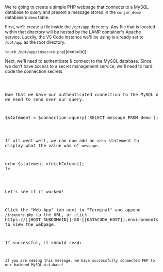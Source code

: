 
We're going to create a simple PHP webpage that connects to a MySQL database to query and present a message stored in the `conjur_demo` database's `demo` table.

First, we'll create a file inside the `/opt/app` directory. Any file that is located within that directory will be hosted by the LAMP container's Apache service. Luckily, the VS Code instance we'll be using is already set to `/opt/app` as the root directory.

`touch /opt/app/insecure.php`{{execute}}

Next, we'll need to authenticate & connect to the MySQL database. Since we don't have access to a secret management service, we'll need to hard code the connection secrets.

<pre class="file" data-filename="insecure.php" data-target="replace"><?php
$connection = new PDO('mysql:host=localhost;dbname=conjur_demo', 'devapp1', 'Cyberark1');
</pre>

Now that we have our authenticated connection to the MySQL database, we need to send over our query.

<pre class="file" data-filename="insecure.php" data-target="append">
$statement = $connection->query('SELECT message FROM demo');
</pre>

If all went well, we can now add an `echo` statement to display what the value was of `message`.

<pre class="file" data-filename="insecure.php" data-target="append">
echo $statement->fetchColumn();
?>
</pre>

Let's see if it worked!

Click the "Web App" tab next to "Terminal" and append `/insecure.php` to the URL, or click https://[[HOST_SUBDOMAIN]]-80-[[KATACODA_HOST]].environments.katacoda.com/ to view the webpage.

If successful, it should read:

```
If you are seeing this message, we have successfully connected PHP to our backend MySQL database!
```
